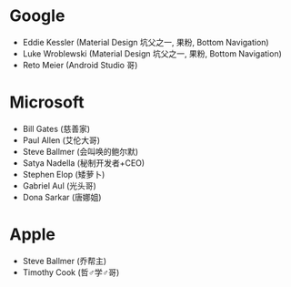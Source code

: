 # Google
- Eddie Kessler (Material Design 坑父之一, 果粉, Bottom Navigation)
- Luke Wroblewski (Material Design 坑父之一, 果粉, Bottom Navigation)
- Reto Meier (Android Studio 哥)

# Microsoft
- Bill Gates (慈善家)
- Paul Allen (艾伦大哥)
- Steve Ballmer (会叫唤的鲍尔默)
- Satya Nadella (秘制开发者+CEO)
- Stephen Elop (矮萝卜)
- Gabriel Aul (光头哥)
- Dona Sarkar (唐娜姐)

# Apple
- Steve Ballmer (乔帮主)
- Timothy Cook (哲♂学♂哥)
